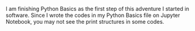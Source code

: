 I am finishing Python Basics as the first step of this adventure I started in software.
Since I wrote the codes in my Python Basics file on Jupyter Notebook, you may not see the print structures in some codes.
